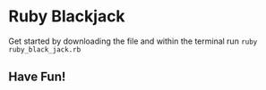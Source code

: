 # Ruby Blackjack

Get started by downloading the file and within the terminal run `ruby ruby_black_jack.rb`

## Have Fun!
